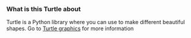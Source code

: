 ### What is this Turtle about 
Turtle is a Python library where you can use to make different beautiful shapes.
Go to [Turtle graphics](https://docs.python.org/3/library/turtle.html#turtle.pendown) for more information

